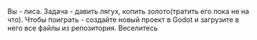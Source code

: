 Вы - лиса. Задача - давить лягух, копить золото(тратить его пока не на что).
Чтобы поиграть - создайте новый проект в Godot и загрузите в него все файлы из репозитория.
Веселитесь
